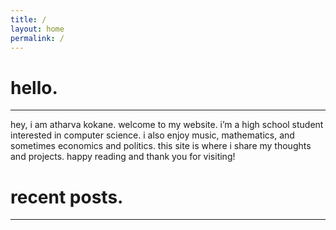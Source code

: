 ```yaml
---
title: /
layout: home
permalink: /
---
```


# hello.

---

hey, i am atharva kokane. welcome to my website. i’m a high school student interested in computer science. i also enjoy music, mathematics, and sometimes economics and politics. this site is where i share my thoughts and projects. happy reading and thank you for visiting!

# recent posts.

---
